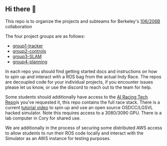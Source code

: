 ## Hi there 👋

This repo is to organize the projects and subteams for Berkeley's [106/206B](https://ucb-ee106.github.io/106b-sp23site/) collaboration

The four project groups are as follows:

- [group1-tracker](https://github.com/ROAR-Collaboration/group1-tracker)
- [group2-controls](https://github.com/ROAR-Collaboration/group2-controls)
- [group3-SLAM](https://github.com/ROAR-Collaboration/group3-SLAM)
- [group4-planning](https://github.com/ROAR-Collaboration/group4-planning)

In each repo you should find getting started docs and instructions on how to spin up and interact with a ROS bag from the actual Indy Race. The repos are decoupled code for your individual projects, if you encounter issues please let us know, or use the discord to reach out to the team for help. 

Some students should additionally have access to the [AI Racing Tech Repo](https://github.com/airacingtech)is you've requested it, this repo contains the full race stack. There is a current [tutorial video](https://ai-racing-tech-race-docs.readthedocs-hosted.com/en/latest/docs/getting_started/run_on_ossdc.html) to spin up and use an open source OSDCC/LGSVL hacked simulator. Note this requires access to a 3080/3090 GPU. There is a lab computer in Cory for shared use. 

We are additionally in the process of securing some distributed AWS access to allow students to run their ROS code locally and interact with the Simulator as an AWS instance for testing purposes. 


<!--

**Here are some ideas to get you started:**

🙋‍♀️ A short introduction - what is your organization all about?
🌈 Contribution guidelines - how can the community get involved?
👩‍💻 Useful resources - where can the community find your docs? Is there anything else the community should know?
🍿 Fun facts - what does your team eat for breakfast?
🧙 Remember, you can do mighty things with the power of [Markdown](https://docs.github.com/github/writing-on-github/getting-started-with-writing-and-formatting-on-github/basic-writing-and-formatting-syntax)
-->
